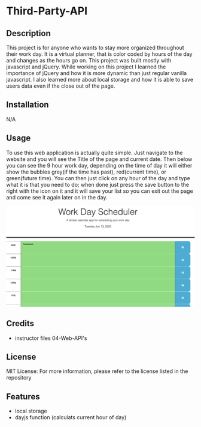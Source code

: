 # Third-Party-API

## Description

This project is for anyone who wants to stay more organized throughout their work day. It is a virtual planner, that is color coded by hours of the day and changes as the hours go on. This project was built mostly with javascript and jQuery. While working on this project I learned the importance of jQuery and how it is more dynamic than just regular vanilla javascript. I also learned more about local storage and how it is able to save users data even if the close out of the page. 


## Installation

N/A

## Usage

To use this web application is actually quite simple. Just navigate to the website and you will see the Title of the page and current date. Then below you can see the 9 hour work day, depending on the time of day it will either show the bubbles grey(if the time has past), red(current time), or green(future time). You can then just click on any hour of the day and type what it is that you need to do; when done just press the save button to the right with the icon on it and it will save your list so you can exit out the page and come see it again later on in the day. 

![alt text](assets/images/Screenshot%202023-06-13%20at%201.48.49%20AM.png)

## Credits

- instructor files 04-Web-API's

## License

MIT License: For more information, please refer to the license listed in the repository

## Features

- local storage
- dayjs function (calculats current hour of day)

